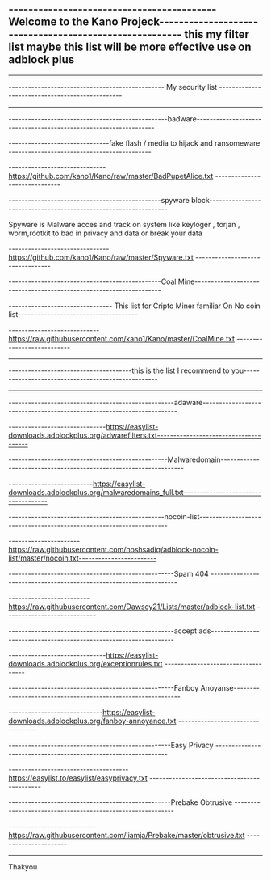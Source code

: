 ------------------------------------------Welcome to the Kano Projeck-------------------------------------------------------
                    this my filter list maybe this list will be more effective use on adblock plus
----------------------------------------------------------------------------------------------------------------------------

_________________________________________________________________________________________________________________________________
   ------------------------------------------------ My security list ------------------------------------------------    
_________________________________________________________________________________________________________________________________

-------------------------------------------------badware-----------------------------------------------------------------
    
-------------------------------fake flash / media  to hijack and ransomeware  --------------------------------------------
    
------------------------------  https://github.com/kano1/Kano/raw/master/BadPupetAlice.txt ------------------------------

-----------------------------------------------spyware block-----------------------------------------------------------------

Spyware is Malware acces and track on system like keyloger , torjan , worm,rootkit to bad in privacy and data or break your data 

  ------------------------------- https://github.com/kano1/Kano/raw/master/Spyware.txt ---------------------------------

-----------------------------------------------Coal Mine-------------------------------------------------------------------

-------------------------------- This list for Cripto Miner familiar On No coin list-------------------------------------

---------------------------- https://raw.githubusercontent.com/kano1/Kano/master/CoalMine.txt ---------------------------

________________________________________________________________________________________________________________________________

 --------------------------------------this is the list I recommend to you---------------------------------------------------
_______________________________________________________________________________________________________________________________

---------------------------------------------------adaware----------------------------------------------------------------------

------------------------------https://easylist-downloads.adblockplus.org/adwarefilters.txt--------------------------------------

-------------------------------------------------Malwaredomain------------------------------------------------------------------

--------------------------https://easylist-downloads.adblockplus.org/malwaredomains_full.txt------------------------------------

------------------------------------------------nocoin-list--------------------------------------------------------------------

----------------------https://raw.githubusercontent.com/hoshsadiq/adblock-nocoin-list/master/nocoin.txt------------------------

---------------------------------------------------Spam 404 -------------------------------------------------------------------

------------------------- https://raw.githubusercontent.com/Dawsey21/Lists/master/adblock-list.txt ----------------------------

---------------------------------------------------accept ads------------------------------------------------------------------

------------------------------https://easylist-downloads.adblockplus.org/exceptionrules.txt -----------------------------------

---------------------------------------------------Fanboy Anoyanse-------------------------------------------------------------

-----------------------------https://easylist-downloads.adblockplus.org/fanboy-annoyance.txt ----------------------------------

--------------------------------------------------Easy Privacy ---------------------------------------------------------------

-------------------------------------https://easylist.to/easylist/easyprivacy.txt --------------------------------------------

--------------------------------------------------Prebake Obtrusive -----------------------------------------------------------

--------------------------- https://raw.githubusercontent.com/liamja/Prebake/master/obtrusive.txt ----------------------

_____________________________________________________________________________________________________________________________

Thakyou 

